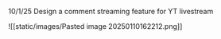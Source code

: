 10/1/25
Design a comment streaming feature for YT livestream 

![[static/images/Pasted image 20250110162212.png]]

